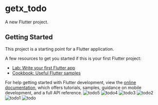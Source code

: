 # getx_todo

A new Flutter project.

## Getting Started

This project is a starting point for a Flutter application.

A few resources to get you started if this is your first Flutter project:

- [Lab: Write your first Flutter app](https://docs.flutter.dev/get-started/codelab)
- [Cookbook: Useful Flutter samples](https://docs.flutter.dev/cookbook)

For help getting started with Flutter development, view the
[online documentation](https://docs.flutter.dev/), which offers tutorials,
samples, guidance on mobile development, and a full API reference.
![todo5](https://user-images.githubusercontent.com/91818093/218675523-f47a51df-2b5f-4ee3-94f1-182bed76ae30.png)
![todo4](https://user-images.githubusercontent.com/91818093/218675554-3e06e8cf-cb24-4438-b1f7-5ce82998909d.png)
![todo3](https://user-images.githubusercontent.com/91818093/218675569-7eb3b140-037c-4b04-9882-3c57fba7a3a9.png)
![todo2](https://user-images.githubusercontent.com/91818093/218675598-cb2cf7aa-5f6e-4642-9c4a-ce1a79cb1b62.png)
![todo1](https://user-images.githubusercontent.com/91818093/218675619-980ef8b7-c6d7-401f-9a01-8b99d158bc87.png)
![todo](https://user-images.githubusercontent.com/91818093/218675645-50c9eec2-156b-4653-838a-01a73b613a38.png)
